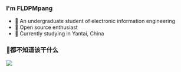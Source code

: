 
### I'm FLDPMpang

- 🌱 An undergraduate student of electronic information engineering
- 👯 Open source enthusiast
- 🔭 Currently studying in Yantai, China

### 👋都不知道该干什么

<a href="https://github.com/anuraghazra/github-readme-stats">
  <img align="center" src="https://github-readme-stats.vercel.app/api/top-langs/?username=FLDPMpang&layout=compact&theme=tokyonight" />
</a>
